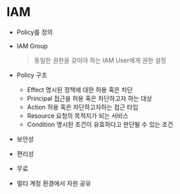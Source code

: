 # IAM

- Policy를 정의

- IAM Group

  > 동일한 권한을 갖아야 하는 IAM User에게 권한 설정

- Policy 구조

  - Effect 명시된 정책에 대한 허용 혹은 차단
  - Principal 접근을 허용 혹은 차단하고자 하는 대상
  - Action 허용 혹은 차단하고자하는 접근 타입
  - Resource 요청의 목적지가 되는 서비스
  - Condition 명시된 조건이 유효하다고 판단될 수 있는 조건

- 보안성

- 편리성

- 무료

- 멀티 계정 환경에서 자원 공유

  